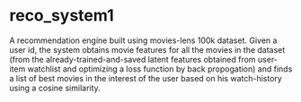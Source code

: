 # reco_system1
A recommendation engine built using movies-lens 100k dataset.  Given a user id, the system obtains movie features for all the movies in the dataset (from the already-trained-and-saved latent features obtained from user-item watchlist and optimizing a loss function by back propogation)  and finds a list of best movies in the interest of the user based on his watch-history using a cosine similarity. 
